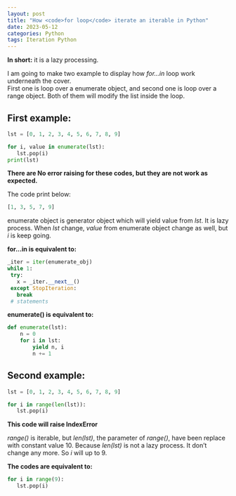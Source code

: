 ```yaml
---
layout: post
title: "How <code>for loop</code> iterate an iterable in Python"
date: 2023-05-12
categories: Python
tags: Iteration Python
---
```


**In short:**
it is a lazy processing.

I am going to make two example to display how _for...in_ loop work underneath the cover.  
First one is loop over a enumerate object, and second one is loop over a range object. Both of them will modify the list inside the loop.

## First example:

```python
lst = [0, 1, 2, 3, 4, 5, 6, 7, 8, 9]

for i, value in enumerate(lst):
   lst.pop(i)
print(lst)
```

**There are No error raising for these codes, but they are not work as expected.**

The code print below:

```python
[1, 3, 5, 7, 9]
```

enumerate object is generator object which will yield value from _lst_. It is lazy process.
When _lst_ change, _value_ from enumerate object change as well, but _i_ is keep going.

**for...in is equivalent to:**

```python
_iter = iter(enumerate_obj)
while 1:
 try:
   x = _iter.__next__()
 except StopIteration:
   break
 # statements
```

**enumerate() is equivalent to:**

```python
def enumerate(lst):
    n = 0
    for i in lst:
        yield n, i
        n += 1
```

## Second example:

```python
lst = [0, 1, 2, 3, 4, 5, 6, 7, 8, 9]

for i in range(len(lst)):
   lst.pop(i)
```

**This code will raise IndexError**

_range()_ is iterable, but _len(lst)_, the parameter of _range()_, have been replace with constant value 10. Because _len(lst)_ is not a lazy process. It don’t change any more. So _i_ will up to 9.

**The codes are equivalent to:**

```python
for i in range(9):
   lst.pop(i)
```
